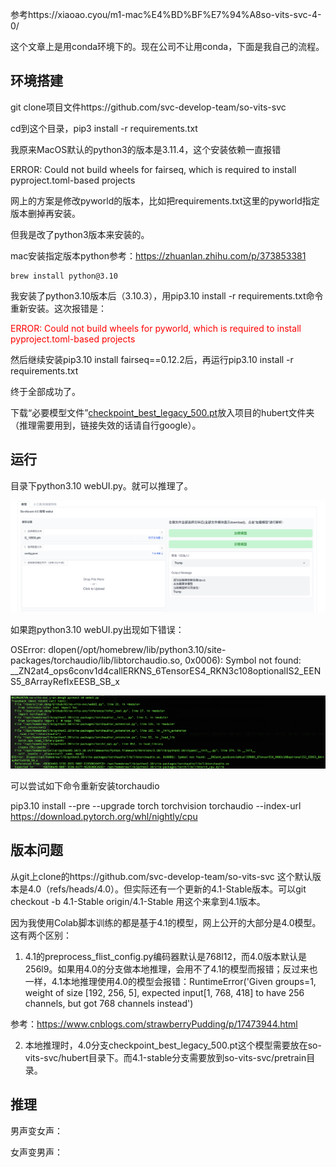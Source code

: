参考https://xiaoao.cyou/m1-mac%E4%BD%BF%E7%94%A8so-vits-svc-4-0/

这个文章上是用conda环境下的。现在公司不让用conda，下面是我自己的流程。



## **环境搭建**

git clone项目文件https://github.com/svc-develop-team/so-vits-svc

cd到这个目录，pip3 install -r requirements.txt

我原来MacOS默认的python3的版本是3.11.4，这个安装依赖一直报错

ERROR: Could not build wheels for fairseq, which is required to install pyproject.toml-based projects

网上的方案是修改pyworld的版本，比如把requirements.txt这里的pyworld指定版本删掉再安装。

但我是改了python3版本来安装的。



mac安装指定版本python参考：https://zhuanlan.zhihu.com/p/373853381

```text
brew install python@3.10
```

我安装了python3.10版本后（3.10.3），用pip3.10 install -r requirements.txt命令重新安装。这次报错是：

<font color="red">ERROR: Could not build wheels for pyworld, which is required to install pyproject.toml-based projects</font>

然后继续安装pip3.10 install fairseq==0.12.2后，再运行pip3.10 install -r requirements.txt 

终于全部成功了。



下载“必要模型文件”[checkpoint_best_legacy_500.pt](https://ibm.ent.box.com/shared/static/z1wgl1stco8ffooyatzdwsqn2psd9lrr)放入项目的hubert文件夹（推理需要用到，链接失效的话请自行google）。



## 运行

目录下python3.10 webUI.py。就可以推理了。

![image-20230908115104648](.asserts/image-20230908115104648.png)



如果跑python3.10 webUI.py出现如下错误：

OSError: dlopen(/opt/homebrew/lib/python3.10/site-packages/torchaudio/lib/libtorchaudio.so, 0x0006): Symbol not found: __ZN2at4_ops6conv1d4callERKNS_6TensorES4_RKN3c108optionalIS2_EENS5_8ArrayRefIxEESB_SB_x

![image-20240702111443060](.asserts/image-20240702111443060.png)

可以尝试如下命令重新安装torchaudio

pip3.10 install --pre --upgrade torch torchvision torchaudio --index-url https://download.pytorch.org/whl/nightly/cpu



## 版本问题

从git上clone的https://github.com/svc-develop-team/so-vits-svc 这个默认版本是4.0（refs/heads/4.0）。但实际还有一个更新的4.1-Stable版本。可以git checkout -b 4.1-Stable origin/4.1-Stable 用这个来拿到4.1版本。

因为我使用Colab脚本训练的都是基于4.1的模型，网上公开的大部分是4.0模型。这有两个区别：

1. 4.1的preprocess_flist_config.py编码器默认是768l12，而4.0版本默认是256l9。如果用4.0的分支做本地推理，会用不了4.1的模型而报错；反过来也一样，4.1本地推理使用4.0的模型会报错：RuntimeError('Given groups=1, weight of size [192, 256, 5], expected input[1, 768, 418] to have 256 channels, but got 768 channels instead')

参考：https://www.cnblogs.com/strawberryPudding/p/17473944.html

2. 本地推理时，4.0分支checkpoint_best_legacy_500.pt这个模型需要放在so-vits-svc/hubert目录下。而4.1-stable分支需要放到so-vits-svc/pretrain目录。



## 推理

男声变女声：

女声变男声：


